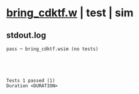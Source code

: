 # [bring_cdktf.w](../../../../../examples/tests/valid/bring_cdktf.w) | test | sim

## stdout.log
```log
pass ─ bring_cdktf.wsim (no tests)
 




Tests 1 passed (1) 
Duration <DURATION>

```

